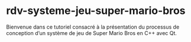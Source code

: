 # rdv-systeme-jeu-super-mario-bros
Bienvenue dans ce tutoriel consacré à la présentation du processus de conception d’un système de jeu de Super Mario Bros en C++ avec Qt.
